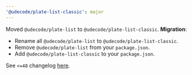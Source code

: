 ```yaml
---
'@udecode/plate-list-classic': major
---
```


Moved `@udecode/plate-list` to `@udecode/plate-list-classic`. **Migration**:

- Rename all `@udecode/plate-list` to `@udecode/plate-list-classic`.
- Remove `@udecode/plate-list` from your `package.json`.
- Add `@udecode/plate-list-classic` to your `package.json`.

See `<=48` changelog [here](https://github.com/udecode/plate/blob/7afd88089f4a76c896f3edf928b03c7e9f2ab903/packages/list/CHANGELOG.md).
